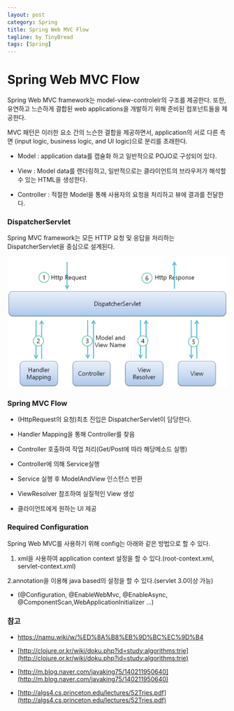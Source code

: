 ```yaml
---
layout: post
category: Spring
title: Spring Web MVC Flow
tagline: by TinyBread
tags: [Spring]
---
```



<!--more-->



  
# Spring Web MVC Flow
Spring Web MVC framework는 model-view-controlelr의 구조를 제공한다.
또한, 유연하고 느슨하게 결합된 web applications을 개발하기 위해 준비된 컴포넌트들을 제공한다.

MVC 패턴은 이러한 요소 간의 느슨한 결합을 제공하면서, application의 서로 다른 측면 (input logic, business logic, and UI logic)으로 분리를 초래한다.


* Model : application data를 캡슐화 하고 일반적으로 POJO로 구성되어 있다.

* View : Model data를 렌더링하고, 일반적으로는 클라이언트의 브라우저가 해석할 수 있는 HTML을 생성한다.

* Controller : 적절한 Model을 통해 사용자의 요청을 처리하고 뷰에 결과를 전달한다.

### DispatcherServlet
Spring MVC framework는 모든 HTTP 요청 및 응답을 처리하는 DispatcherServlet을 중심으로 설계된다.


<img src="/assets/themes/Snail/img/Spring/SpringWebMVCFlow/springWebMVCFlow.png" alt="">


### Spring MVC Flow ###

* (HttpRequest의 요청)최초 진입은 DispatcherServlet이 담당한다.

* Handler Mapping을 통해 Controller를 찾음

* Controller 호출하여 작업 처리(Get/Post에 따라 해당메소드 실행)
 * Controller에 의해 Service실행

* Service 실행 후 ModelAndView 인스턴스 반환

* ViewResolver 참조하여 실질적인 View 생성

* 클라이언트에게 원하는 UI 제공


### Required Configuration
Spring Web MVC를 사용하기 위해 config는 아래와 같은 방법으로 할 수 있다.

1. xml을 사용하여 application context 설정을 할 수 있다.(root-context.xml, servlet-context.xml)

2.annotation을 이용해 java based의 설정을 할 수 있다.(servlet 3.0이상 가능)

* (@Configuration, @EnableWebMvc, @EnableAsync, @ComponentScan,WebApplicationInitializer ...)

### 참고
* [https://namu.wiki/w/%ED%8A%B8%EB%9D%BC%EC%9D%B4 ](https://namu.wiki/w/%ED%8A%B8%EB%9D%BC%EC%9D%B4)

* [http://clojure.or.kr/wiki/doku.php?id=study:algorithms:trie](http://clojure.or.kr/wiki/doku.php?id=study:algorithms:trie)

* [http://m.blog.naver.com/javaking75/140211950640](http://m.blog.naver.com/javaking75/140211950640)

* [http://algs4.cs.princeton.edu/lectures/52Tries.pdf](http://algs4.cs.princeton.edu/lectures/52Tries.pdf)